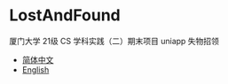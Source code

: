 # LostAndFound
厦门大学 21级 CS 学科实践（二）期末项目 uniapp 失物招领
- [简体中文](./README.md)
- [English](./readme/EN_README.md)
